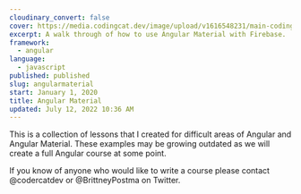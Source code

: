 ```yaml
---
cloudinary_convert: false
cover: https://media.codingcat.dev/image/upload/v1616548231/main-codingcatdev-photo/xpzty9ukcqohrov5vgsu.png
excerpt: A walk through of how to use Angular Material with Firebase.
framework:
  - angular
language:
  - javascript
published: published
slug: angularmaterial
start: January 1, 2020
title: Angular Material
updated: July 12, 2022 10:36 AM
---
```


This is a collection of lessons that I created for difficult areas of Angular and Angular Material. These examples may be growing outdated as we will create a full Angular course at some point.

If you know of anyone who would like to write a course please contact @codercatdev or @BrittneyPostma on Twitter.
